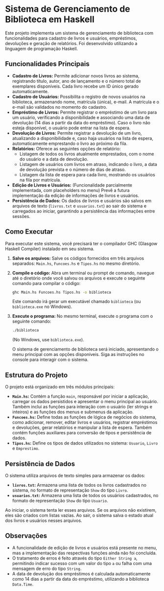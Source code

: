 # Sistema de Gerenciamento de Biblioteca em Haskell

Este projeto implementa um sistema de gerenciamento de biblioteca com funcionalidades para cadastro de livros e usuários, empréstimos, devoluções e geração de relatórios. Foi desenvolvido utilizando a linguagem de programação Haskell.

## Funcionalidades Principais

* **Cadastro de Livros:** Permite adicionar novos livros ao sistema, registrando título, autor, ano de lançamento e o número total de exemplares disponíveis. Cada livro recebe um ID único gerado automaticamente.
* **Cadastro de Usuários:** Possibilita o registro de novos usuários na biblioteca, armazenando nome, matrícula (única), e-mail. A matrícula e o e-mail são validados no momento do cadastro.
* **Empréstimo de Livros:** Permite registrar o empréstimo de um livro para um usuário, verificando a disponibilidade e associando uma data de devolução (14 dias a partir da data do empréstimo). Caso o livro não esteja disponível, o usuário pode entrar na lista de espera.
* **Devolução de Livros:** Permite registrar a devolução de um livro, atualizando a disponibilidade e, caso haja usuários na lista de espera, automaticamente emprestando o livro ao próximo da fila.
* **Relatórios:** Oferece as seguintes opções de relatório:
    * Listagem de todos os livros atualmente emprestados, com o nome do usuário e a data de devolução.
    * Listagem de usuários com livros em atraso, indicando o livro, a data de devolução prevista e o número de dias de atraso.
    * Listagem da lista de espera para cada livro, mostrando os usuários na fila por matrícula.
* **Edição de Livros e Usuários:** (Funcionalidade parcialmente implementada, com placeholders no menu) Prevê a futura implementação da edição de informações de livros e usuários.
* **Persistência de Dados:** Os dados de livros e usuários são salvos em arquivos de texto (`livros.txt` e `usuarios.txt`) ao sair do sistema e carregados ao iniciar, garantindo a persistência das informações entre sessões.
## Como Executar
Para executar este sistema, você precisará ter o compilador GHC (Glasgow Haskell Compiler) instalado em seu sistema.

1.  **Salve os arquivos:** Salve os códigos fornecidos em três arquivos separados: `Main.hs`, `Funcoes.hs` e `Tipos.hs` no mesmo diretório.
2.  **Compile o código:** Abra um terminal ou prompt de comando, navegue até o diretório onde você salvou os arquivos e execute o seguinte comando para compilar o código:

    ```bash
    ghc Main.hs Funcoes.hs Tipos.hs -o biblioteca
    ```

    Este comando irá gerar um executável chamado `biblioteca` (ou `biblioteca.exe` no Windows).
3.  **Execute o programa:** No mesmo terminal, execute o programa com o seguinte comando:

    ```bash
    ./biblioteca
    ```

    (No Windows, use `biblioteca.exe`).

    O sistema de gerenciamento de biblioteca será iniciado, apresentando o menu principal com as opções disponíveis. Siga as instruções no console para interagir com o sistema.

## Estrutura do Projeto

O projeto está organizado em três módulos principais:

* **`Main.hs`:** Contém a função `main`, responsável por iniciar a aplicação, carregar os dados persistidos e apresentar o menu principal ao usuário. Também inclui as funções para interação com o usuário (ler strings e inteiros) e as funções dos menus e submenus da aplicação.
* **`Funcoes.hs`:** Define todas as funções de lógica de negócios do sistema, como adicionar, remover, editar livros e usuários, registrar empréstimos e devoluções, gerar relatórios e manipular a lista de espera. Também contém funções auxiliares para conversão de tipos e persistência de dados.
* **`Tipos.hs`:** Define os tipos de dados utilizados no sistema: `Usuario`, `Livro` e `Emprestimo`.

## Persistência de Dados

O sistema utiliza arquivos de texto simples para armazenar os dados:

* **`livros.txt`:** Armazena uma lista de todos os livros cadastrados no sistema, no formato de representação `Show` do tipo `Livro`.
* **`usuarios.txt`:** Armazena uma lista de todos os usuários cadastrados, no formato de representação `Show` do tipo `Usuario`.

Ao iniciar, o sistema tenta ler esses arquivos. Se os arquivos não existirem, eles são criados com listas vazias. Ao sair, o sistema salva o estado atual dos livros e usuários nesses arquivos.

## Observações

* A funcionalidade de edição de livros e usuários está presente no menu, mas a implementação das respectivas funções ainda não foi concluída.
* O tratamento de erros é feito através do tipo `Either String a`, permitindo indicar sucesso com um valor do tipo `a` ou falha com uma mensagem de erro do tipo `String`.
* A data de devolução dos empréstimos é calculada automaticamente como 14 dias a partir da data do empréstimo, utilizando a biblioteca `Data.Time`.
